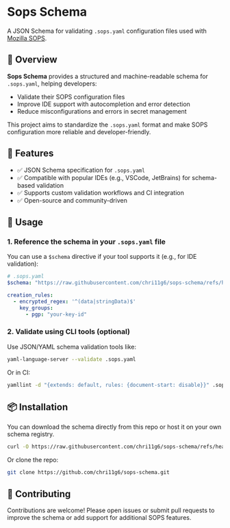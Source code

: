 # Sops Schema

A JSON Schema for validating `.sops.yaml` configuration files used with [Mozilla SOPS](https://github.com/mozilla/sops).

## 📖 Overview

**Sops Schema** provides a structured and machine-readable schema for `.sops.yaml`, helping developers:

- Validate their SOPS configuration files
- Improve IDE support with autocompletion and error detection
- Reduce misconfigurations and errors in secret management

This project aims to standardize the `.sops.yaml` format and make SOPS configuration more reliable and developer-friendly.

## 📂 Features

- ✅ JSON Schema specification for `.sops.yaml`
- ✅ Compatible with popular IDEs (e.g., VSCode, JetBrains) for schema-based validation
- ✅ Supports custom validation workflows and CI integration
- ✅ Open-source and community-driven

## 🔌 Usage

### 1. Reference the schema in your `.sops.yaml` file

You can use a `$schema` directive if your tool supports it (e.g., for IDE validation):

```yaml
# .sops.yaml
$schema: "https://raw.githubusercontent.com/chri11g6/sops-schema/refs/heads/master/sops.schema.json"

creation_rules:
  - encrypted_regex: '^(data|stringData)$'
    key_groups:
      - pgp: "your-key-id"
```

### 2. Validate using CLI tools (optional)

Use JSON/YAML schema validation tools like:

```bash
yaml-language-server --validate .sops.yaml
```

Or in CI:

```bash
yamllint -d "{extends: default, rules: {document-start: disable}}" .sops.yaml
```

## 📦 Installation

You can download the schema directly from this repo or host it on your own schema registry.

```bash
curl -O https://raw.githubusercontent.com/chri11g6/sops-schema/refs/heads/master/sops.schema.json
```

Or clone the repo:

```bash
git clone https://github.com/chri11g6/sops-schema.git
```

## 💬 Contributing

Contributions are welcome! Please open issues or submit pull requests to improve the schema or add support for additional SOPS features.